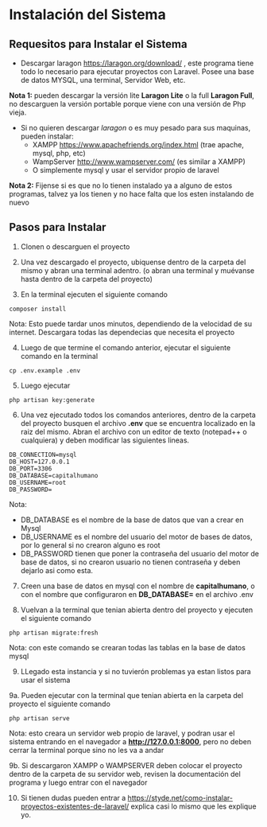 # Instalación del Sistema

## Requesitos para Instalar el Sistema

- Descargar laragon https://laragon.org/download/ , este programa tiene todo lo necesario para ejecutar proyectos con Laravel.
Posee una base de datos MYSQL, una terminal, Servidor Web, etc. 

**Nota 1:** pueden descargar la versión lite **Laragon Lite** o la full **Laragon Full**, no descarguen la versión portable porque viene con 
una versión de Php vieja.

- Si no quieren descargar *laragon* o es muy pesado para sus maquinas, pueden instalar:
    - XAMPP https://www.apachefriends.org/index.html (trae apache, mysql, php, etc)
    - WampServer http://www.wampserver.com/ (es similar a XAMPP)
    - O simplemente mysql y usar el servidor propio de laravel

**Nota 2:** Fijense si es que no lo tienen instalado ya a alguno de estos programas, talvez ya los tienen y no hace falta que los esten instalando
de nuevo

## Pasos para Instalar

1. Clonen o descarguen el proyecto 

2. Una vez descargado el proyecto, ubiquense dentro de la carpeta del mismo y abran una terminal adentro. (o abran una terminal
y muévanse hasta dentro de la carpeta del proyecto)

3. En la terminal ejecuten el siguiente comando
```
composer install
```
Nota: Esto puede tardar unos minutos, dependiendo de la velocidad de su internet. Descargara todas las dependecias que necesita
el proyecto

4. Luego de que termine el comando anterior, ejecutar el siguiente comando en la terminal
```
cp .env.example .env
```

5. Luego ejecutar
```
php artisan key:generate
```

6. Una vez ejecutado todos los comandos anteriores, dentro de la carpeta del proyecto busquen el archivo **.env** que se encuentra localizado en la raiz
del mismo. Abran el archivo con un editor de texto (notepad++ o cualquiera) y deben modificar las siguientes lineas. 

```
DB_CONNECTION=mysql
DB_HOST=127.0.0.1
DB_PORT=3306
DB_DATABASE=capitalhumano
DB_USERNAME=root
DB_PASSWORD=
```
Nota: 
- DB_DATABASE es el nombre de la base de datos que van a crear en Mysql
- DB_USERNAME es el nombre del usuario del motor de bases de datos, por lo general si no crearon alguno es root
- DB_PASSWORD tienen que poner la contraseña del usuario del motor de base de datos, si no crearon usuario no tienen contraseña y deben dejarlo asi como esta.

7. Creen una base de datos en mysql con el nombre de **capitalhumano**, o con el nombre que configuraron en **DB_DATABASE=** en el archivo .env

8. Vuelvan a la terminal que tenian abierta dentro del proyecto y ejecuten el siguiente comando
```
php artisan migrate:fresh
```
Nota: con este comando se crearan todas las tablas en la base de datos mysql

9. LLegado esta instancia y si no tuvierón problemas ya estan listos para usar el sistema

9a. Pueden ejecutar con la terminal que tenian abierta en la carpeta del proyecto el siguiente comando
```
php artisan serve
```
Nota: esto creara un servidor web propio de laravel, y podran usar el sistema entrando en el navegador a **http://127.0.0.1:8000**, pero no 
deben cerrar la terminal porque sino no les va a andar

9b. Si descargaron XAMPP o WAMPSERVER deben colocar el proyecto dentro de la carpeta de su servidor web, revisen la documentación del programa
y luego entrar con el navegador


10. Si tienen dudas pueden entrar a https://styde.net/como-instalar-proyectos-existentes-de-laravel/ explica casi lo mismo que les explique yo.


